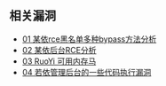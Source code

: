 相关漏洞
---

 - [01 某依rce黑名单多种bypass方法分析](https://xz.aliyun.com/t/10957)
 - [02 某依后台RCE分析](https://xz.aliyun.com/t/10687)
 - [03 RuoYi 可用内存马](https://xz.aliyun.com/t/10651)
 - [04 若依管理后台的一些代码执行漏洞](https://xz.aliyun.com/t/10637)
